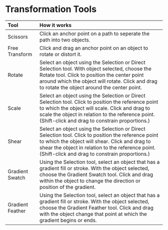 # Transformation Tools

| Tool | How it works |
| :--- | :--- |
| Scissors | Click an anchor point on a path to seperate the path into two objects. |
| Free Transform | Click and drag an anchor point on an object to rotate or distort it. |
| Rotate | Select an object using the Selection or Direct Selection tool. With object selected, choose the Rotate tool. Click to position the center point around which the object will rotate. Click and drag to rotate the object around the center point. |
| Scale | Select an object using the Selection or Direct Selection tool. Click to position the reference point to which the object will scale. Click and drag to scale the object in relation to the reference point. \(Shift-click and drag to constrain proportions.\) |
| Shear | Select an object using the Selection or Direct Selection tool. Click to position the reference point to which the object will shear. Click and drag to shear the object in relation to the reference point. \(Shift-click and drag to constrain proportions.\) |
| Gradient Swatch | Using the Selection tool, select an object that has a gradient fill or stroke. With the object selected, choose the Gradient Swatch tool. Click and drag within the object to change the direction or position of the gradient. |
| Gradient Feather | Using the Selection tool, select an object that has a gradient fill or stroke. With the object selected, choose the Gradient Feather tool. Click and drag with the object change that point at which the gradient begins or ends. |

